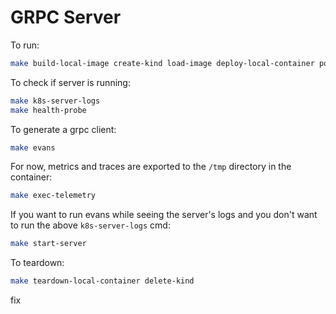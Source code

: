 # GRPC Server

To run:

```bash
make build-local-image create-kind load-image deploy-local-container port-forward
```

To check if server is running:

```bash
make k8s-server-logs
make health-probe
```

To generate a grpc client:

```bash
make evans
```

For now, metrics and traces are exported to the `/tmp` directory in the container:

```bash
make exec-telemetry
```

If you want to run evans while seeing the server's logs and you don't want to run the above `k8s-server-logs` cmd:

```bash
make start-server
```

To teardown:

```bash
make teardown-local-container delete-kind
```

fix
